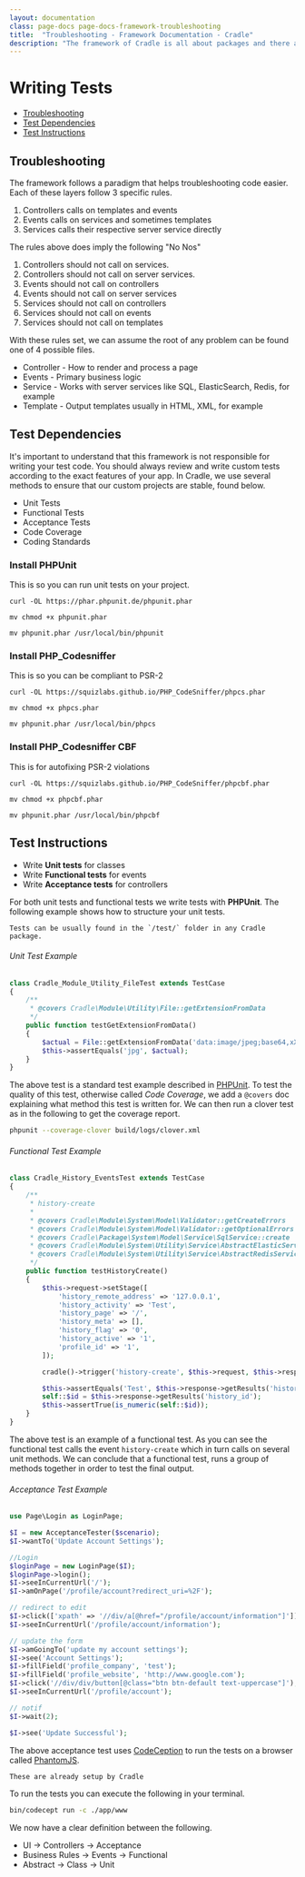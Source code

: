 ```yaml
---
layout: documentation
class: page-docs page-docs-framework-troubleshooting
title:  "Troubleshooting - Framework Documentation - Cradle"
description: "The framework of Cradle is all about packages and there are only 3 types of packages"
---
```


# Writing Tests

 - [Troubleshooting](#troubleshooting)
 - [Test Dependencies](#dependencies)
 - [Test Instructions](#instructions)

<a name="troubleshooting"></a>
## Troubleshooting

The framework follows a paradigm that helps troubleshooting code easier. Each
of these layers follow 3 specific rules.

 1. Controllers calls on templates and events
 2. Events calls on services and sometimes templates
 3. Services calls their respective server service directly

The rules above does imply the following "No Nos"

 1. Controllers should not call on services.
 2. Controllers should not call on server services.
 3. Events should not call on controllers
 4. Events should not call on server services
 5. Services should not call on controllers
 6. Services should not call on events
 7. Services should not call on templates

With these rules set, we can assume the root of any problem can be found one of
4 possible files.

 - Controller - How to render and process a page
 - Events - Primary business logic
 - Service - Works with server services like SQL, ElasticSearch, Redis, for example
 - Template - Output templates usually in HTML, XML, for example

<a name="dependencies"></a>
## Test Dependencies

It's important to understand that this framework is not responsible for writing
your test code. You should always review and write custom tests according to the
exact features of your app. In Cradle, we use several methods to ensure that
our custom projects are stable, found below.

 - Unit Tests
 - Functional Tests
 - Acceptance Tests
 - Code Coverage
 - Coding Standards

### Install PHPUnit

This is so you can run unit tests on your project.

```
curl -OL https://phar.phpunit.de/phpunit.phar

mv chmod +x phpunit.phar

mv phpunit.phar /usr/local/bin/phpunit

```

### Install PHP_Codesniffer

This is so you can be compliant to PSR-2

```
curl -OL https://squizlabs.github.io/PHP_CodeSniffer/phpcs.phar

mv chmod +x phpcs.phar

mv phpunit.phar /usr/local/bin/phpcs

```

### Install PHP_Codesniffer CBF

This is for autofixing PSR-2 violations

```
curl -OL https://squizlabs.github.io/PHP_CodeSniffer/phpcbf.phar

mv chmod +x phpcbf.phar

mv phpunit.phar /usr/local/bin/phpcbf

```

<a name="instructions"></a>
## Test Instructions

 - Write **Unit tests** for classes
 - Write **Functional tests** for events
 - Write **Acceptance tests** for controllers

For both unit tests and functional tests we write tests with **PHPUnit**.
The following example shows how to structure your unit tests.

```info
Tests can be usually found in the `/test/` folder in any Cradle package.
```

###### Unit Test Example
```php
class Cradle_Module_Utility_FileTest extends TestCase
{
    /**
     * @covers Cradle\Module\Utility\File::getExtensionFromData
     */
    public function testGetExtensionFromData()
    {
        $actual = File::getExtensionFromData('data:image/jpeg;base64,xXxOoO');
        $this->assertEquals('jpg', $actual);
    }
}
```

The above test is a standard test example described in
[PHPUnit](https://phpunit.de/). To test the quality of this test, otherwise
called *Code Coverage*, we add a `@covers` doc explaining what method this
test is written for. We can then run a clover test as in the following to get
the coverage report.

```bash
phpunit --coverage-clover build/logs/clover.xml
```

###### Functional Test Example
```php
class Cradle_History_EventsTest extends TestCase
{
    /**
     * history-create
     *
     * @covers Cradle\Module\System\Model\Validator::getCreateErrors
     * @covers Cradle\Module\System\Model\Validator::getOptionalErrors
     * @covers Cradle\Package\System\Model\Service\SqlService::create
     * @covers Cradle\Module\System\Utility\Service\AbstractElasticService::create
     * @covers Cradle\Module\System\Utility\Service\AbstractRedisService::createDetail
     */
    public function testHistoryCreate()
    {
        $this->request->setStage([
            'history_remote_address' => '127.0.0.1',
            'history_activity' => 'Test',
            'history_page' => '/',
            'history_meta' => [],
            'history_flag' => '0',
            'history_active' => '1',
            'profile_id' => '1',
        ]);

        cradle()->trigger('history-create', $this->request, $this->response);

        $this->assertEquals('Test', $this->response->getResults('history_activity'));
        self::$id = $this->response->getResults('history_id');
        $this->assertTrue(is_numeric(self::$id));
    }
}
```

The above test is an example of a functional test. As you can see the functional
test calls the event `history-create` which in turn calls on several unit
methods. We can conclude that a functional test, runs a group of methods
together in order to test the final output.

###### Acceptance Test Example
```php
use Page\Login as LoginPage;

$I = new AcceptanceTester($scenario);
$I->wantTo('Update Account Settings');

//Login
$loginPage = new LoginPage($I);
$loginPage->login();
$I->seeInCurrentUrl('/');
$I->amOnPage('/profile/account?redirect_uri=%2F');

// redirect to edit
$I->click(['xpath' => '//div/a[@href="/profile/account/information"]']);
$I->seeInCurrentUrl('/profile/account/information');

// update the form
$I->amGoingTo('update my account settings');
$I->see('Account Settings');
$I->fillField('profile_company', 'test');
$I->fillField('profile_website', 'http://www.google.com');
$I->click('//div/div/button[@class="btn btn-default text-uppercase"]');
$I->seeInCurrentUrl('/profile/account');

// notif
$I->wait(2);

$I->see('Update Successful');
```

The above acceptance test uses [CodeCeption](https://codeception.com/) to run
the tests on a browser called [PhantomJS](http://phantomjs.org/).

```php
These are already setup by Cradle
```

To run the tests you can execute the following in your terminal.

```bash
bin/codecept run -c ./app/www
```

We now have a clear definition between the following.

 - UI -> Controllers -> Acceptance
 - Business Rules -> Events -> Functional
 - Abstract -> Class -> Unit

